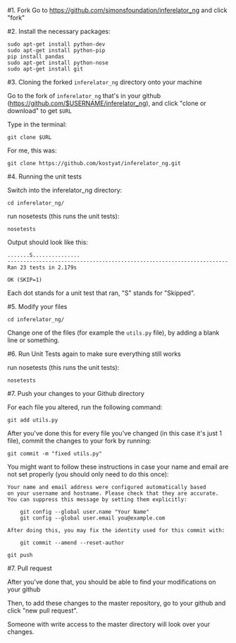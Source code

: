 #1. Fork
Go to https://github.com/simonsfoundation/inferelator_ng and click "fork"

#2. Install the necessary packages:

```
sudo apt-get install python-dev
sudo apt-get install python-pip
pip install pandas
sudo apt-get install python-nose
sudo apt-get install git
```

#3. Cloning the forked `inferelator_ng` directory onto your machine

Go to the fork of `inferelator_ng` that's in your github (https://github.com/$USERNAME/inferelator_ng), and click "clone or download" to get `$URL`

Type in the terminal:

```
git clone $URL
```

For me, this was:

```git clone https://github.com/kostyat/inferelator_ng.git```

#4. Running the unit tests

Switch into the inferelator_ng directory:

```cd inferelator_ng/```

run nosetests (this runs the unit tests):

```
nosetests
```

Output should look like this:

```
.......S...............
----------------------------------------------------------------------
Ran 23 tests in 2.179s

OK (SKIP=1)
```

Each dot stands for a unit test that ran, "S" stands for "Skipped".

#5. Modify your files

```
cd inferelator_ng/
```

Change one of the files (for example the `utils.py` file), by adding a blank line or something.

#6. Run Unit Tests again to make sure everything still works

run nosetests (this runs the unit tests):

```
nosetests
```

#7. Push your changes to your Github directory

For each file you altered, run the following command:

```
git add utils.py
```

After you've done this for every file you've changed (in this case it's just 1 file), commit the changes to your fork by running:

```
git commit -m "fixed utils.py"
```

You might want to follow these instructions in case your name and email are not set properly (you should only need to do this once):

```
Your name and email address were configured automatically based
on your username and hostname. Please check that they are accurate.
You can suppress this message by setting them explicitly:

    git config --global user.name "Your Name"
    git config --global user.email you@example.com

After doing this, you may fix the identity used for this commit with:

    git commit --amend --reset-author
```

```
git push
```

#7. Pull request

After you've done that, you should be able to find your modifications on your github

Then, to add these changes to the master repository, go to your github and click "new pull request".

Someone with write access to the master directory will look over your changes.



